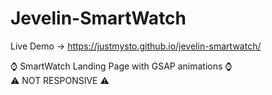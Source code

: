 # Jevelin-SmartWatch

Live Demo -> https://justmysto.github.io/jevelin-smartwatch/

⌚ SmartWatch Landing Page with GSAP animations ⌚
<br>
⚠️ NOT RESPONSIVE ⚠️

